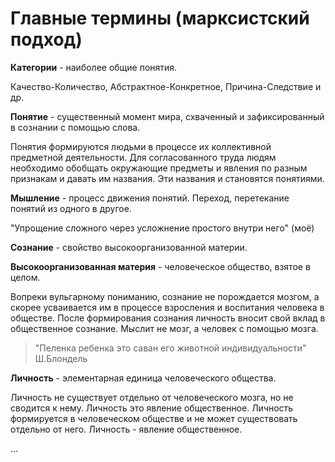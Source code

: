 # Главные термины (марксистский подход)

**Категории** - наиболее общие понятия.

Качество-Количество, Абстрактное-Конкретное, Причина-Следствие и др.


**Понятие** - существенный момент мира, схваченный и зафиксированный в сознании с помощью слова.

Понятия формируются людьми в процессе их коллективной предметной деятельности. Для согласованного труда людям необходимо обобщать окружающие предметы и явления по разным признакам и давать им названия. Эти названия и становятся понятиями.


**Мышление** - процесс движения понятий. Переход, перетекание понятий из одного в другое.

"Упрощение сложного через усложнение простого внутри него" (моё)


**Сознание** - свойство высокоорганизованной материи.


**Высокоорганизованная материя** - человеческое общество, взятое в целом.

Вопреки вульгарному пониманию, сознание не порождается мозгом, а скорее усваивается им в процессе взросления и воспитания человека в обществе. После формирования сознания личность вносит свой вклад в общественное сознание.
Мыслит не мозг, а человек с помощью мозга.
>"Пеленка ребенка это саван его животной индивидуальности" Ш.Блондель


**Личность** - элементарная единица человеческого общества. 

Личность не существует отдельно от человеческого мозга, но не сводится к нему. Личность это явление общественное. Личность формируется в человеческом обществе и не может существовать отдельно от него. Личность - явление общественное.

...
